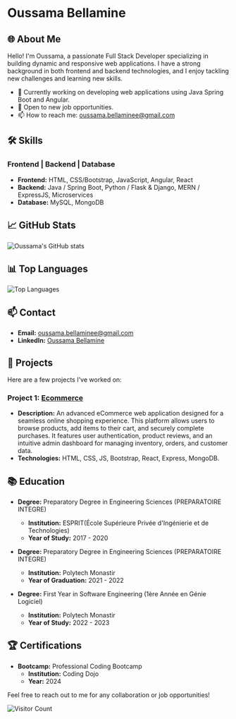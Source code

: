 # Oussama Bellamine

## 🌐 About Me
Hello! I'm Oussama, a passionate Full Stack Developer specializing in building dynamic and responsive web applications. I have a strong background in both frontend and backend technologies, and I enjoy tackling new challenges and learning new skills.

- 🔭 Currently working on developing web applications using Java Spring Boot and Angular.
- 💼 Open to new job opportunities.
- 📫 How to reach me: [oussama.bellaminee@gmail.com](mailto:oussama.bellaminee@gmail.com)

## 🛠️ Skills

### Frontend | Backend | Database
- **Frontend:** HTML, CSS/Bootstrap, JavaScript, Angular, React
- **Backend:** Java / Spring Boot, Python / Flask & Django, MERN / ExpressJS, Microservices
- **Database:** MySQL, MongoDB

## 📈 GitHub Stats
![Oussama's GitHub stats](https://github-readme-stats.vercel.app/api?username=BellamineOussama&show_icons=true&theme=radical)


## 📊 Top Languages
![Top Languages](https://github-readme-stats.vercel.app/api/top-langs/?username=BellamineOussama&layout=compact&theme=radical)

## 📫 Contact
- **Email:** [oussama.bellaminee@gmail.com](mailto:oussama.bellaminee@gmail.com)
- **LinkedIn:** [Oussama Bellamine](https://www.linkedin.com/in/oussama-bellamine-4bb2882b1/)

## 💼 Projects
Here are a few projects I've worked on:

### Project 1: [Ecommerce](https://github.com/BellamineOussama/My-Projects/tree/main/ecommerce)
- **Description:** An advanced eCommerce web application designed for a seamless online shopping experience. This platform allows users to browse products, add items to their cart, and securely complete purchases. It features user authentication, product reviews, and an intuitive admin dashboard for managing inventory, orders, and customer data.
- **Technologies:** HTML, CSS, JS, Bootstrap, React, Express, MongoDB.

## 📚 Education
- **Degree:** Preparatory Degree in Engineering Sciences (PREPARATOIRE INTEGRE)
  - **Institution:** ESPRIT(École Supérieure Privée d'Ingénierie et de Technologies)
  - **Year of Study:** 2017 - 2020

- **Degree:** Preparatory Degree in Engineering Sciences (PREPARATOIRE INTEGRE)
  - **Institution:** Polytech Monastir
  - **Year of Graduation:** 2021 - 2022

- **Degree:** First Year in Software Engineering (1ère Année en Génie Logiciel)
  - **Institution:** Polytech Monastir
  - **Year of Study:** 2022 - 2023


## 🏆 Certifications
- **Bootcamp:** Professional Coding Bootcamp
  - **Institution:** Coding Dojo
  - **Year:** 2024
  


Feel free to reach out to me for any collaboration or job opportunities!

![Visitor Count](https://visitor-badge.laobi.icu/badge?page_id=BellamineOussama.My-Projects)

